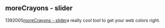 <article><h2>moreCrayons - slider</h2><time><span class="day">13</span><span class="month">9</span><span class="year">2005</span></time><a href="http://www.morecrayons.com/palettes/webSmart/slider.php#">moreCrayons - slider</a>a really cool tool to get your web colors right.</article>